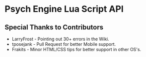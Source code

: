 # Psych Engine Lua Script API
 
## Special Thanks to Contributors
* LarryFrost - Pointing out 30+ errors in the Wiki.
* tposejank - Pull Request for better Mobile support.
* Frakits - Minor HTML/CSS tips for better support in other OS's.
